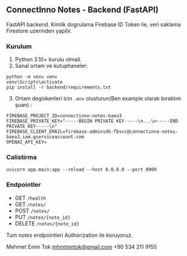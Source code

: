 ## ConnectInno Notes - Backend (FastAPI)

FastAPI backend. Kimlik dogrulama Firebase ID Token ile, veri saklama Firestore uzerinden yapilir.

### Kurulum

1. Python 3.10+ kurulu olmali.
2. Sanal ortam ve kutuphaneler:

```
python -m venv venv
venv\Scripts\activate
pip install -r backend/requirements.txt
```

3. Ortam degiskenleri icin `.env` olusturun(Ben example olarak bıraktım şuan) :

```
FIREBASE_PROJECT_ID=connectinno-notes-baea3
FIREBASE_PRIVATE_KEY="-----BEGIN PRIVATE KEY-----\n...\n-----END PRIVATE KEY-----\n"
FIREBASE_CLIENT_EMAIL=firebase-adminsdk-fbsvc@connectinno-notes-baea3.iam.gserviceaccount.com
OPENAI_API_KEY=
```

### Calistirma

```
uvicorn app.main:app --reload --host 0.0.0.0 --port 8000
```

### Endpointler

- GET `/health`
- GET `/notes/`
- POST `/notes/`
- PUT `/notes/{note_id}`
- DELETE `/notes/{note_id}`

Tum notes endpointleri Authorization ile koruyoruz.

Mehmet Emin Tok
mhmtmntok@gmail.com
+90 534 211 9155
